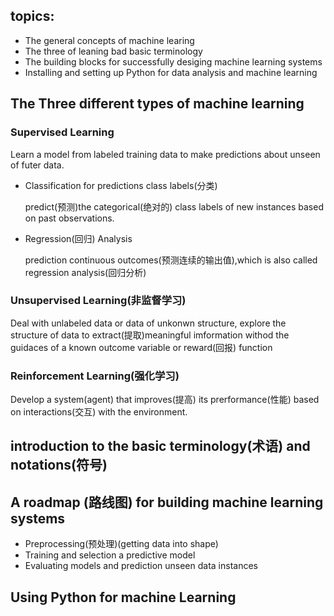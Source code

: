 ## topics:

+ The general concepts of machine learing 
+ The three of leaning bad basic terminology
+ The building blocks for successfully desiging machine learning systems
+ Installing and setting up Python for data analysis and machine learning


##  The Three different types of machine learning

###  Supervised  Learning
Learn a model from labeled training data to make predictions about unseen of futer data.

+ Classification for predictions class labels(分类)

  predict(预测)the categorical(绝对的) class labels of new instances based on past observations.

+ Regression(回归) Analysis

  prediction continuous outcomes(预测连续的输出值),which is also called regression analysis(回归分析)


###  Unsupervised  Learning(非监督学习)
Deal with unlabeled data or data of unkonwn structure,
explore the structure of data to extract(提取)meaningful
imformation withod the guidaces of a known outcome variable or reward(回报) function

### Reinforcement Learning(强化学习)

Develop a system(agent) that improves(提高) its prerformance(性能) based on interactions(交互) with the environment.

## introduction to the basic terminology(术语) and notations(符号)


## A roadmap (路线图) for building machine learning systems

+  Preprocessing(预处理)(getting data into shape)
+  Training and selection a predictive model
+  Evaluating models and prediction unseen data instances

## Using Python for machine Learning










